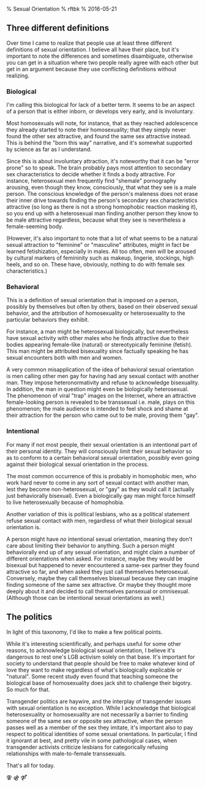 % Sexual Orientation
% rftbk
% 2016-05-21

## Three different definitions

Over time I came to realize that people use at least three different
definitions of sexual orientation.  I believe all have their place,
but it's important to note the differences and sometimes disambiguate,
otherwise you can get in a situation where two people really agree
with each other but get in an argument because they use conflicting
definitions without realizing.

### Biological

I'm calling this biological for lack of a better term.  It seems to be
an aspect of a person that is either inborn, or develops very early,
and is involuntary.

Most homosexuals will note, for instance, that as they reached
adolescence they already started to note their homosexuality; that
they simply never found the other sex attractive, and found the same
sex attractive instead.  This is behind the "born this way" narrative,
and it's somewhat supported by science as far as I understand.

Since this is about involuntary attraction, it's noteworthy that it
can be "error prone" so to speak.  The brain probably pays most
attention to secondary sex characteristics to decide whether it finds
a body attractive.  For instance, heterosexual men frequently find
"shemale" pornography arousing, even though they know, consciously,
that what they see is a male person.  The conscious knowledge of the
person's maleness does not erase their inner drive towards finding the
person's secondary sex characteristics attractive (so long as there is
not a strong homophobic reaction masking it), so you end up with a
heterosexual man finding another person they know to be male
attractive regardless, because what they see is nevertheless a
female-seeming body.

(However, it's also important to note that a lot of what seems to be a
natural sexual attraction to "feminine" or "masculine" attributes,
might in fact be learned fetishization, especially in males.  All too
often, men will be aroused by cultural markers of femininity such as
makeup, lingerie, stockings, high heels, and so on.  These have,
obviously, nothing to do with female sex characteristics.)

### Behavioral

This is a definition of sexual orientation that is imposed on a
person, possibly by themselves but often by others, based on their
observed sexual behavior, and the attribution of homosexuality or
heterosexuality to the particular behaviors they exhibit.

For instance, a man might be heterosexual biologically, but
nevertheless have sexual activity with other males who he finds
attractive due to their bodies appearing female-like (natural) or
stereotypically feminine (fetish).  This man might be attributed
bisexuality since factually speaking he has sexual encounters both
with men and women.

A very common misapplication of the idea of behavioral sexual
orientation is men calling other men gay for having had any sexual
contact with another man.  They impose heteronormativity and refuse to
acknowledge bisexuality.  In addition, the man in question might even
be biologically heterosexual.  The phenomenon of viral "trap" images
on the Internet, where an attractive female-looking person is revealed
to be transsexual i.e. male, plays on this phenomenon; the male
audience is intended to feel shock and shame at their attraction for
the person who came out to be male, proving them "gay".

### Intentional

For many if not most people, their sexual orientation is an
intentional part of their personal identity.  They will consciously
limit their sexual behavior so as to conform to a certain behavioral
sexual orientation, possibly even going against their biological
sexual orientation in the process.

The most common occurrence of this is probably in homophobic men, who
work hard never to come in any sort of sexual contact with another
man, lest they become non-heterosexual, or "gay" as they would call it
(actually just behaviorally bisexual).  Even a biologically gay man
might force himself to live heterosexually because of homophobia.

Another variation of this is political lesbians, who as a political
statement refuse sexual contact with men, regardless of what their
biological sexual orientation is.

A person might have *no* intentional sexual orientation, meaning they
don't care about limiting their behavior to anything.  Such a person
might behaviorally end up of any sexual orientation, and might claim a
number of different orientations when asked.  For instance, maybe they
would be bisexual but happened to never encountered a same-sex partner
they found attractive so far, and when asked they just call themselves
heterosexual.  Conversely, maybe they call themselves bisexual because
they can imagine finding someone of the same sex attractive.  Or maybe
they thought more deeply about it and decided to call themselves
pansexual or omnisexual.  (Although those can be intentional sexual
orientations as well.)

## The politics

In light of this taxonomy, I'd like to make a few political points.

While it's interesting scientifically, and perhaps useful for some
other reasons, to acknowledge biological sexual orientation, I believe
it's dangerous to rest one's LGB activism solely on that base.  It's
important for society to understand that people should be free to make
whatever kind of love they want to make regardless of what's
biologically explicable or "natural".  Some recent study even found
that teaching someone the biological base of homosexuality does jack
shit to challenge their bigotry.  So much for that.

Transgender politics are haywire, and the interplay of transgender
issues with sexual orientation is no exception.  While I acknowledge
that biological heterosexuality or homosexuality are not necessarily a
barrier to finding someone of the same sex or opposite sex attractive,
when the person passes well as a member of the sex they imitate, it's
important also to pay respect to political identities of some sexual
orientations.  In particular, I find it ignorant at best, and pretty
vile in some pathological cases, when transgender activists criticize
lesbians for categorically refusing relationships with male-to-female
transsexuals.

That's all for today.

⚢ ⚣ ⚤
